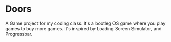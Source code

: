 # Doors
A Game project for my coding class. It's a bootleg OS game where you play games to buy more games. It's inspired by Loading Screen Simulator, and Progressbar.
